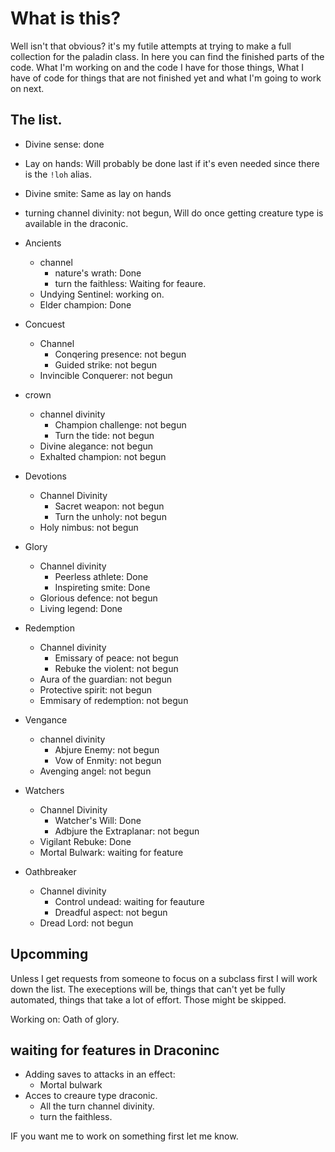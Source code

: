 # What is this?
Well isn't that obvious? it's my futile attempts at trying to make a full collection for the paladin class. In here you can find the finished parts of the code. What I'm working on and the code I have for those things, What I have of code for things that are not finished yet and what I'm going to work on next.

## The list.

- Divine sense: done
- Lay on hands: Will probably be done last if it's even needed since there is the `!loh` alias.
- Divine smite: Same as lay on hands
- turning channel divinity: not begun, Will do once getting creature type is available in the draconic.

- Ancients
	- channel
		- nature's wrath: Done
		- turn the faithless: Waiting for feaure.
  - Undying Sentinel: working on.
  - Elder champion: Done
- Concuest
	- Channel
		- Conqering presence: not begun
		- Guided strike: not begun
	- Invincible Conquerer: not begun
- crown
	-  channel divinity
		- Champion challenge: not begun
		- Turn the tide: not begun
	- Divine alegance: not begun
	- Exhalted champion: not begun
- Devotions
	- Channel Divinity
		- Sacret weapon: not begun
		- Turn the unholy: not begun
	- Holy nimbus: not begun
- Glory
	- Channel divinity
		- Peerless athlete: Done
		- Inspireting smite: Done
	- Glorious defence: not begun
	- Living legend: Done
- Redemption
	- Channel divinity
		- Emissary of peace: not begun
		- Rebuke the violent: not begun
	- Aura of the guardian: not begun
	- Protective spirit: not begun
	- Emmisary of redemption: not begun
- Vengance
	- channel divinity
		- Abjure Enemy: not begun
		- Vow of Enmity: not begun
	- Avenging angel: not begun
- Watchers
	- Channel Divinity
		- Watcher's Will: Done
		- Adbjure the Extraplanar: not begun
	- Vigilant Rebuke: Done
	- Mortal Bulwark: waiting for feature
- Oathbreaker
	- Channel divinity
		- Control undead: waiting for feauture
		- Dreadful aspect: not begun
	- Dread Lord: not begun
	
## Upcomming
Unless I get requests from someone to focus on a subclass first I will work down the list. The execeptions will be, things that can't yet be fully automated, things that take a lot of effort. Those might be skipped.

Working on: Oath of glory.

## waiting for features in Draconinc
- Adding saves to attacks in an effect:
	- Mortal bulwark
- Acces to creaure type draconic.
	- All the turn channel divinity.
	- turn the faithless.

IF you want me to work on something first let me know.
